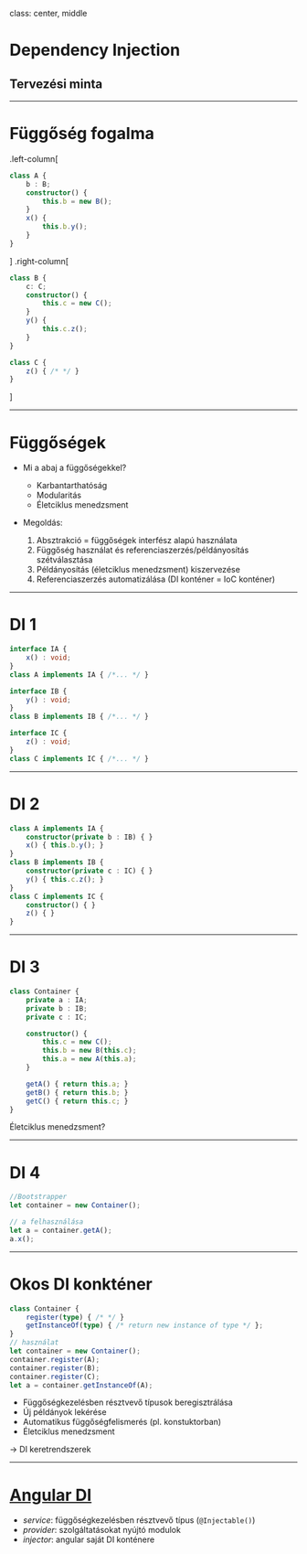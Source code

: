 class: center, middle

# Dependency Injection
## Tervezési minta

---

# Függőség fogalma


.left-column[
```ts
class A {
    b : B;
    constructor() {
        this.b = new B();
    }
    x() {
        this.b.y(); 
    }
}
```
]
.right-column[
```ts
class B {
    c: C;
    constructor() {
        this.c = new C();
    }
    y() {
        this.c.z();
    }
}
```

```ts
class C {
    z() { /* */ }
}
```
]

---

# Függőségek


* Mi a abaj a függőségekkel?
    * Karbantarthatóság
    * Modularitás
    * Életciklus menedzsment

* Megoldás:
    1. Absztrakció = függőségek interfész alapú használata
    2. Függőség használat és referenciaszerzés/példányosítás szétválasztása
    3. Példányosítás (életciklus menedzsment) kiszervezése
    4. Referenciaszerzés automatizálása (DI konténer = IoC konténer)

---

# DI 1

```ts
interface IA {
    x() : void;
}
class A implements IA { /*... */ }

interface IB {
    y() : void;
}
class B implements IB { /*... */ }

interface IC {
    z() : void;
}
class C implements IC { /*... */ }
```
---
# DI 2
```ts
class A implements IA {
    constructor(private b : IB) { }
    x() { this.b.y(); }
}
class B implements IB {
    constructor(private c : IC) { }
    y() { this.c.z(); }
}
class C implements IC {
    constructor() { }
    z() { }
}
```

---
# DI 3
```ts
class Container {
    private a : IA;
    private b : IB;
    private c : IC;

    constructor() {
        this.c = new C();
        this.b = new B(this.c);
        this.a = new A(this.a);
    }

    getA() { return this.a; }
    getB() { return this.b; }
    getC() { return this.c; }
}
```

Életciklus menedzsment?

---
# DI 4
```ts
//Bootstrapper
let container = new Container();
```

```ts
// a felhasználása
let a = container.getA();
a.x();
```

---
# Okos DI konkténer

```ts
class Container {
    register(type) { /* */ }
    getInstanceOf(type) { /* return new instance of type */ };
}
// használat
let container = new Container();
container.register(A);
container.register(B);
container.register(C);
let a = container.getInstanceOf(A);
```

* Függőségkezelésben résztvevő típusok beregisztrálása
* Új példányok lekérése
* Automatikus függőségfelismerés (pl. konstuktorban)
* Életciklus menedzsment

&rarr; DI keretrendszerek

---

# [Angular DI](https://angular.io/guide/dependency-injection)

* *service*: függőségkezelésben résztvevő típus  (`@Injectable()`)
* *provider*: szolgáltatásokat nyújtó modulok 
* *injector*: angular saját DI konténere 



